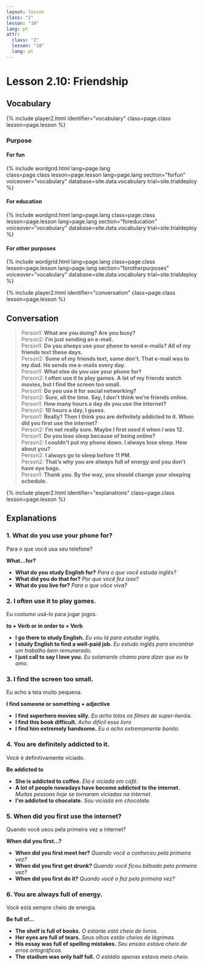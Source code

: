 ```yaml
---
layout: lesson
class: "2"
lesson: "10"
lang: pt
attr:
  class: "2"
  lesson: "10"
  lang: pt
---
```


# Lesson 2.10: Friendship

## Vocabulary
{% include player2.html identifier="vocabulary" class=page.class lesson=page.lesson %} 

### Purpose

#### For fun


{% include wordgrid.html lang=page.lang  
		class=page.class 
		lesson=page.lesson 
		lang=page.lang
		section="forfun"
		voiceover="vocabulary"
		database=site.data.vocabulary 
		trial=site.trialdeploy %}

#### For education

{% include wordgrid.html lang=page.lang
		class=page.class 
		lesson=page.lesson 
		lang=page.lang
		section="foreducation"
		voiceover="vocabulary"
		database=site.data.vocabulary 
		trial=site.trialdeploy %}


#### For other purposes
		
{% include wordgrid.html lang=page.lang
		class=page.class 
		lesson=page.lesson 
		lang=page.lang
		section="forotherpurposes"
		voiceover="vocabulary"
		database=site.data.vocabulary 
		trial=site.trialdeploy %}
		

{% include player2.html identifier="conversation" class=page.class lesson=page.lesson %}
## Conversation

> Person1: **What are you doing? Are you busy?**  
> Person2: **I’m just sending an e-mail.**  
> Person1: **Do you always use your phone to send e-mails? All of my friends text these days.**  
> Person2: **Some of my friends text, some don’t. That e-mail was to my dad. He sends me e-mails every day.**  
> Person1: **What else do you use your phone for?**  
> Person2: **I often use it to play games. A lot of my friends watch movies, but I find the screen too small.**  
> Person1: **Do you use it for social networking?**  
> Person2: **Sure, all the time. Say, I don’t think we’re friends online.**  
> Person1: **How many hours a day do you use the internet?**  
> Person2: **10 hours a day, I guess.**  
> Person1: **Really? Then I think you are definitely addicted to it. When did you first use the internet?**  
> Person2: **I’m not really sure. Maybe I first used it when I was 12.**  
> Person1: **Do you lose sleep because of being online?**  
> Person2: **I couldn’t put my phone down. I always lose sleep. How about you?**  
> Person2: **I always go to sleep before 11 PM.**  
> Person2: **That’s why you are always full of energy and you don’t have eye bags.**  
> Person1: **Thank you. By the way, you should change your sleeping schedule.**  


{% include player2.html identifier="explanations" class=page.class lesson=page.lesson %}


## Explanations
### 1. What do you use your phone for?

Para o que você usa seu telefone?

**What...for?** 

- **What do you study English for?** *Para o que você estuda inglês?*
- **What did you do that for?** *Por que você fez isso?*
- **What do you live for?** *Para o que vôce viva?*

### 2. I often use it to play games.

Eu costumo usá-lo para jogar jogos.

**to + Verb or in order to + Verb** 

- **I go there to study English.** *Eu vou lá para estudar inglês.*
- **I study English to find a well-paid job.** *Eu estudo inglês para encontrar um trabalho bem remunerado.*
- **I just call to say I love you.** *Eu solamente chamo para dizer que eu te amo.*

### 3. I find the screen too small.

Eu acho a tela muito pequena.

**I find someone or something + adjective**

- **I find superhero movies silly.** *Eu acho tolos os filmes de super-heróis.*
- **I find this book difficult.** *Acho difícil esse livro*
- **I find him extremely handsome.** *Eu o acho extremamente bonito.* 


### 4. You are definitely addicted to it.

Você é definitivamente viciado.

**Be addicted to**

- **She is addicted to coffee.** *Ela é viciada em café.*
- **A lot of people nowadays have become addicted to the internet.** *Muitas pessoas hoje se tornaram viciadas na internet.*
- **I'm addicted to chocolate.** *Sou viciada em chocolate.*

### 5. When did you first use the internet?

Quando você usou pela primeira vez a internet?

**When did you first...?**

- **When did you first meet her?** *Quando você a conheceu pela primeira vez?*
- **When did you first get drunk?** *Quando você ficou bêbado pela primeira vez?*
- **When did you first do it?** *Quando você o fez pela primeira vez?*

### 6. You are always full of energy.

Você está sempre cheio de energia.

**Be full of...** 

- **The shelf is full of books.** *O estante está cheio de livros.*
- **Her eyes are full of tears.** *Seus olhos estão cheios de lágrimas.*
- **His essay was full of spelling mistakes.** *Seu ensaio estava cheio de erros ortográficos.*
- **The stadium was only half full.** *O estádio apenas estava meio cheio.*